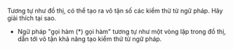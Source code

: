 ﻿Tương tự như đồ thị, có thể tạo ra vô tận số các kiểm thử từ ngữ pháp. Hãy giải thích tại sao.
* Ngữ pháp "gọi hàm (*) gọi hàm" tương tự như một vòng lặp trong đồ thị, dẫn tới vô tận khả năng tạo kiểm thử từ ngữ pháp.